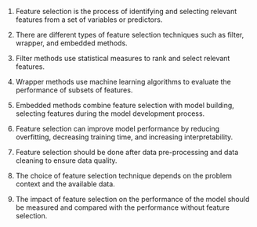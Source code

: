 1. Feature selection is the process of identifying and selecting relevant features from a set of variables or predictors.

2. There are different types of feature selection techniques such as filter, wrapper, and embedded methods.

3. Filter methods use statistical measures to rank and select relevant features.

4. Wrapper methods use machine learning algorithms to evaluate the performance of subsets of features.

5. Embedded methods combine feature selection with model building, selecting features during the model development process.

6. Feature selection can improve model performance by reducing overfitting, decreasing training time, and increasing interpretability.

7. Feature selection should be done after data pre-processing and data cleaning to ensure data quality.

8. The choice of feature selection technique depends on the problem context and the available data.

9. The impact of feature selection on the performance of the model should be measured and compared with the performance without feature selection.
